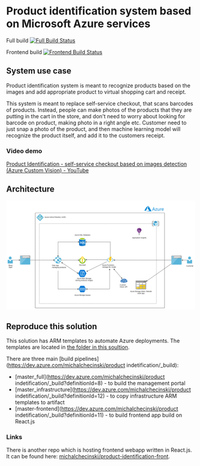 # Product identification system based on Microsoft Azure services

Full build [![Full Build Status](https://dev.azure.com/michalchecinski/product%20indetification/_apis/build/status/master_full?branchName=master)](https://dev.azure.com/michalchecinski/product%20indetification/_build/latest?definitionId=8&branchName=master)

Frontend build [![Frontend Build Status](https://dev.azure.com/michalchecinski/product%20indetification/_apis/build/status/master-frontend?branchName=master)](https://dev.azure.com/michalchecinski/product%20indetification/_build/latest?definitionId=11&branchName=master)

## System use case

Product identification system is meant to recognize products based on the images and add appropriate product to virtual shopping cart and receipt.

This system is meant to replace self-service checkout, that scans barcodes of products. Instead, people can make photos of the products that they are putting in the cart in the store, and don't need to worry about looking for barcode on product, making photo in a right angle etc. Customer need to just snap a photo of the product, and then machine learning model will recognize the product itself, and add it to the customers receipt.

### Video demo

[Product Identification - self-service checkout based on images detection (Azure Custom Vision) - YouTube](https://www.youtube.com/watch?v=Z0kb-IF13vo&list=PLPZAYWSrZqficrP4EO-EOTYEPvGO6mECd&index=3)

## Architecture

![Azure architecture for solution](https://github.com/michalchecinski/product-identification/blob/master/images/arch.png)

## Reproduce this solution

This solution has ARM templates to automate Azure deployments. The templates are located in [the folder in this soultion](https://github.com/michalchecinski/product-identification/tree/master/src/ProductIdentification.AzureRG).

There are three main [build pipelines](https://dev.azure.com/michalchecinski/product indetification/_build):

- [master_full](https://dev.azure.com/michalchecinski/product indetification/_build?definitionId=8) - to build the management portal
- [master_infrastructure](https://dev.azure.com/michalchecinski/product indetification/_build?definitionId=12) - to copy infrastructure ARM templates to artifact
- [master-frontend](https://dev.azure.com/michalchecinski/product indetification/_build?definitionId=11) - to build frontend app build on React.js

### Links

There is another repo which is hosting frontend webapp written in React.js. It can be found here: [michalchecinski/product-identification-front](https://github.com/michalchecinski/product-identification-front).
